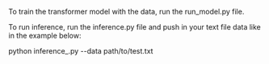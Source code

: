 To train the transformer model with the data, run the run_model.py file.

To run inference, run the inference.py file and push in your text file data like in the example below:

python inference_.py --data path/to/test.txt